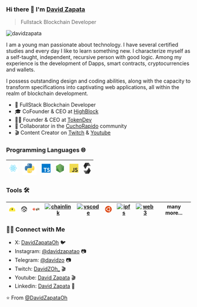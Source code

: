 ### Hi there 👋 I'm [David Zapata](https://david.tokendev.io)
> Fullstack Blockchain Developer


<img src="https://x.com/DavidZapataOh/header_photo" alt="davidzapata" />

<div>
 <p>
I am a young man passionate about technology. I have several certified studies and every day I like to learn something new. I characterize myself as a self-taught, independent, recursive person with good logic. Among my experience is the development of Dapps, smart contracts, cryptocurrencies and wallets.

I possess outstanding design and coding abilities, along with the capacity to transform specifications into captivating web applications, all within the realm of blockchain development.
</p>
</div>

<div>
  <ul>
    <li>🦊 FullStack Blockchain Developer</li>
    <li>🎓 CoFounder & CEO at <a href="https://www.instagram.com/highblockacademy/">HighBlock</a></li>
    <li>👨‍💻 Founder & CEO at <a href="https://tokendev.io/">TokenDev</a></li>
    <li>📄 Collaborator in the <a href="https://www.twitch.tv/cuchorapido/">CuchoRapido</a> community</li>
    <li>🎬 Content Creator on <a href="https://www.twitch.tv/davidzoh_">Twitch</a> & <a href="https://www.youtube.com/@davidzapataoh">Youtube</a></li>
  </ul>
</div>

### Programming Languages 🌐

| [<img src="https://raw.githubusercontent.com/github/explore/80688e429a7d4ef2fca1e82350fe8e3517d3494d/topics/react/react.png" alt="react" width="24">](https://react.dev/) | [<img src="https://raw.githubusercontent.com/github/explore/80688e429a7d4ef2fca1e82350fe8e3517d3494d/topics/python/python.png" alt="python" width="38">](https://www.python.org/)  | [<img src="https://raw.githubusercontent.com/github/explore/80688e429a7d4ef2fca1e82350fe8e3517d3494d/topics/typescript/typescript.png" alt="typescript" width="24">](https://www.typescriptlang.org/)  |  [<img src="https://raw.githubusercontent.com/github/explore/80688e429a7d4ef2fca1e82350fe8e3517d3494d/topics/nodejs/nodejs.png" alt="nodejs" width="24">](https://nodejs.org/) |  [<img src="https://raw.githubusercontent.com/github/explore/80688e429a7d4ef2fca1e82350fe8e3517d3494d/topics/javascript/javascript.png" alt="javascript" width="24">](https://jquery.com/) | [<img src="https://github.com/syl20bnr/spacemacs/blob/develop/layers/%2Blang/solidity/img/solidity.png" alt="Solidity" width="20">](https://soliditylang.org/)
|---|---|---|---|---|---|
 
### Tools 🛠️

| [<img src="https://github.com/loopstudio/crowdfunding-contracts/blob/main/hardhat.png" alt="hardhat" width="24">](https://hardhat.org/) |  [<img src="https://github.com/foundry-rs/.github/blob/main/profile/logo.png" alt="foundry" width="24">](https://getfoundry.sh/) | [<img src="https://raw.githubusercontent.com/github/explore/80688e429a7d4ef2fca1e82350fe8e3517d3494d/topics/git/git.png" alt="Git" width="24">](https://git-scm.com/) |  [<img src="https://cryptologos.cc/logos/chainlink-link-logo.png" alt="chainlink" width="24">](https://chain.link/) | [<img src="https://upload.wikimedia.org/wikipedia/commons/thumb/2/2d/Visual_Studio_Code_1.18_icon.svg/1200px-Visual_Studio_Code_1.18_icon.svg.png" alt="vscode" width="24">](https://code.visualstudio.com/) | [<img src="https://raw.githubusercontent.com/github/explore/80688e429a7d4ef2fca1e82350fe8e3517d3494d/topics/ubuntu/ubuntu.png" alt="Ubuntu" width="24">](https://ubuntu.com/)  |  [<img src="https://upload.wikimedia.org/wikipedia/commons/1/18/Ipfs-logo-1024-ice-text.png" alt="ipfs" width="24">](https://ipfs.tech/) |  [<img src="https://github.com/web3/web3.js/blob/4.x/assets/logo/web3js.jpg" alt="web3" width="24">](https://web3js.org/)  | many more...
|---|---|---|---|---|---|---|---|---|


<h3> 🤝🏻 Connect with Me </h3>

- X: [DavidZapataOh](https://x.com/DavidZapataOh) 🐦
- Instagram: [@davidzapatao](https://instagram.com/davidzapatao) 📷
- Telegram: [@davidzo](https://t.me/davidzo) 📷
- Twitch: [DavidZOh_](https://twitch.tv/DavidZOh_) 🎬
- Youtube: [David Zapata](https://www.youtube.com/@davidzapataohv) 🎬
- Linkedin: [David Zapata](https://www.linkedin.com/in/davidzapatao/) 💼


⭐️ From [@DavidZapataOh](https://github.com/DavidZapataOh)
